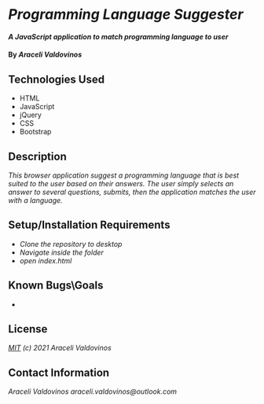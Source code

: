 # _Programming Language Suggester_

#### _A JavaScript application to match programming language to user_

#### By _Araceli Valdovinos_

## Technologies Used

* HTML
* JavaScript
* jQuery
* CSS
* Bootstrap



## Description

_This browser application suggest a programming language that is best suited to the user based on their answers. The user simply selects an answer to several questions, submits, then the application matches the user with a language._
 

## Setup/Installation Requirements

* _Clone the repository to desktop_
* _Navigate inside the folder_
* _open index.html_


## Known Bugs\Goals

* 


## License

_[MIT](https://opensource.org/licenses/MIT) (c) 2021 Araceli Valdovinos_

## Contact Information

_Araceli Valdovinos araceli.valdovinos@outlook.com_